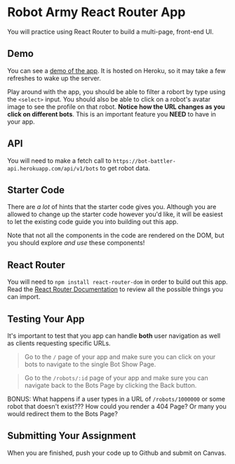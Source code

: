 # Robot Army React Router App

You will practice using React Router to build a multi-page, front-end UI. 

## Demo

You can see a [demo of the app](https://robot-gallery.herokuapp.com/). It is hosted on Heroku, so it may take a few refreshes to wake up the server. 

Play around with the app, you should be able to filter a robort by type using the `<select>` input. You should also be able to click on a robot's avatar image to see the profile on that robot. **Notice how the URL changes as you click on different bots**. This is an important feature you **NEED** to have in your app.

## API

You will need to make a fetch call to `https://bot-battler-api.herokuapp.com/api/v1/bots` to get robot data.  

## Starter Code

There are _a lot_ of hints that the starter code gives you. Although you are allowed to change up the starter code however you'd like, it will be easiest to let the existing code guide you into building out this app. 

Note that not all the components in the code are rendered on the DOM, but you should explore _and use_ these components!

## React Router

You will need to `npm install react-router-dom` in order to build out this app. Read the [React Router Documentation](https://reactrouter.com/web/guides/quick-start) to review all the possible things you can import.

## Testing Your App

It's important to test that you app can handle **both** user navigation as well as clients requesting specific URLs. 

> Go to the `/` page of your app and make sure you can click on your bots to navigate to the single Bot Show Page.

> Go to the `/robots/:id` page of your app and make sure you can navigate back to the Bots Page by clicking the Back button.

BONUS: What happens if a user types in a URL of `/robots/1000000` or some robot that doesn't exist??? How could you render a 404 Page? Or many you would redirect them to the Bots Page?

## Submitting Your Assignment

When you are finished, push your code up to Github and submit on Canvas.
